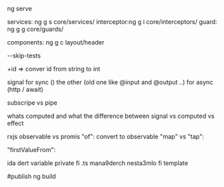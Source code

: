 ng serve

services: ng g s core/services/
interceptor:ng g i core/interceptors/
guard: ng g g core/guards/

components: ng g c layout/header

--skip-tests

+id => conver id from string to int

signal for sync ()
the other (old one like @input and @output ..) for async (http / await)

subscripe vs pipe

whats computed
and what the difference between
signal vs computed vs effect

rxjs observable vs promis
"of": convert to observable
"map" vs "tap":

"firstValueFrom":

ida dert variable private fi .ts mana9derch nesta3mlo fi template 

#publish
ng build 